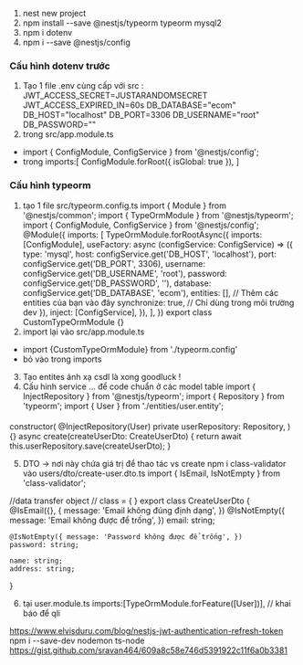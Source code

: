 1. nest new project
2. npm install --save @nestjs/typeorm typeorm mysql2
3. npm i dotenv
4. npm i --save @nestjs/config 

### Cấu hình dotenv trước
1. Tạo 1 file .env cùng cấp với src :
JWT_ACCESS_SECRET=JUSTARANDOMSECRET
JWT_ACCESS_EXPIRED_IN=60s
DB_DATABASE="ecom"
DB_HOST="localhost"
DB_PORT=3306
DB_USERNAME="root"
DB_PASSWORD=""
2. trong src/app.module.ts
* import { ConfigModule, ConfigService } from '@nestjs/config';
* trong imports:[
  ConfigModule.forRoot({
      isGlobal: true
    }),
]

### Cấu hình typeorm 
1. tạo 1 file src/typeorm.config.ts
import { Module } from '@nestjs/common';
import { TypeOrmModule } from '@nestjs/typeorm';
import { ConfigModule, ConfigService } from '@nestjs/config';
@Module({
  imports: [
    TypeOrmModule.forRootAsync({
        imports: [ConfigModule],
        useFactory: async (configService: ConfigService) => ({
          type: 'mysql',
          host: configService.get<string>('DB_HOST', 'localhost'),
          port: configService.get<number>('DB_PORT', 3306),
          username: configService.get<string>('DB_USERNAME', 'root'),
          password: configService.get<string>('DB_PASSWORD', ''),
          database: configService.get<string>('DB_DATABASE', 'ecom'),
          entities: [], // Thêm các entities của bạn vào đây
          synchronize: true, // Chỉ dùng trong môi trường dev
        }),
        inject: [ConfigService],
      }),
  ],
})
export class CustomTypeOrmModule {}
2. import lại vào src/app.module.ts
* import {CustomTypeOrmModule} from './typeorm.config'
* bỏ vào trong imports
3. Tạo entites ánh xạ csdl là xong goodluck !
4. Cấu hình service ... để code chuẩn ở các model table
import { InjectRepository } from '@nestjs/typeorm';
import { Repository } from 'typeorm';
import { User } from './entities/user.entity';
#### 
constructor(
    @InjectRepository(User)
    private userRepository: Repository<User>,
  ) {}
async create(createUserDto: CreateUserDto) {
    return await this.userRepository.save(createUserDto);
  }

5. DTO -> nơi này chứa giá trị để thao tác vs create
npm i class-validator
vào users/dto/create-user.dto.ts
import { IsEmail, IsNotEmpty } from 'class-validator';

//data transfer object // class = { }
export class CreateUserDto {
    @IsEmail({}, { message: 'Email không đúng định dạng', })
    @IsNotEmpty({ message: 'Email không được để trống', })
    email: string;

    @IsNotEmpty({ message: 'Password không được để trống', })
    password: string;

    name: string;
    address: string;
}

6. tại user.module.ts
 imports:[TypeOrmModule.forFeature([User])], // khai báo để qli


 https://www.elvisduru.com/blog/nestjs-jwt-authentication-refresh-token
 npm i --save-dev nodemon ts-node
 https://gist.github.com/sravan464/609a8c58e746d5391922c11f6a0b3381